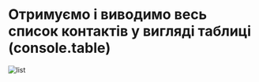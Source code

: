 # Отримуємо і виводимо весь список контактів у вигляді таблиці (console.table)
![list](https://github.com/Marini23/goit-nodejs-hw-01/assets/126054841/1cc9e394-1027-45ff-9f30-74319fb1009c)
